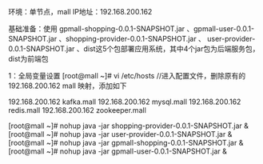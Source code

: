 环境：单节点，mall IP地址：192.168.200.162

基础准备：使用 gpmall-shopping-0.0.1-SNAPSHOT.jar 、gpmall-user-0.0.1-SNAPSHOT.jar 、shopping-provider-0.0.1-SNAPSHOT.jar 、 user-provider-0.0.1-SNAPSHOT.jar 、dist这5个包部署应用系统，其中4个jar包为后端服务包，dist为前端包

1：全局变量设置
[root@mall ~]# vi /etc/hosts		//进入配置文件，删除原有的192.168.200.162 mall 映射，添加如下

192.168.200.162 kafka.mall
192.168.200.162 mysql.mall
192.168.200.162 redis.mall
192.168.200.162 zookeeper.mall

[root@mall ~]# nohup java -jar shopping-provider-0.0.1-SNAPSHOT.jar &
[root@mall ~]# nohup java -jar user-provider-0.0.1-SNAPSHOT.jar &  
[root@mall ~]# nohup java -jar gpmall-shopping-0.0.1-SNAPSHOT.jar &
[root@mall ~]# nohup java -jar gpmall-user-0.0.1-SNAPSHOT.jar & 